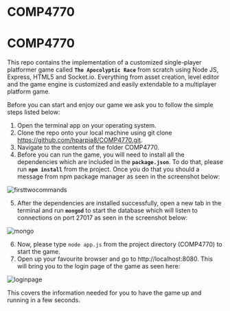 # COMP4770
# COMP4770

This repo contains the implementation of a customized single-player platformer game called **`The Apocolyptic Race`** from scratch using Node JS, Express, HTML5 and Socket.io. Everything from asset creation, level editor and the game engine is customized and easily extendable to a multiplayer platform game.

Before you can start and enjoy our game we ask you to follow the simple steps listed below:

1. Open the terminal app on your operating system.
2. Clone the repo onto your local machine using git clone https://github.com/hparpia8/COMP4770.git. 
3. Navigate to the contents of the folder COMP4770.
4. Before you can run the game, you will need to install all the dependencies which are included in the **`package.json`**. To do that, please run **`npm install`** from the project. Once you do that you should a message from npm package manager as seen in the screenshot below:

![firsttwocommands](https://github.com/hparpia8/COMP4770/blob/master/client/images/firstwocommands.png)

5. After the dependencies are installed successfully, open a new tab in the terminal and run **`mongod`** to start the database which will listen to connections on port 27017 as seen in the screenshot below:

![mongo](https://github.com/hparpia8/COMP4770/blob/master/client/images/mongod.png)


6. Now, please type `node app.js` from the project directory (COMP4770) to start the game.
7. Open up your favourite browser and go to http://localhost:8080. This will bring you to the login page of the game as seen here:

![loginpage](https://github.com/hparpia8/COMP4770/blob/master/client/images/loginpage.png)

This covers the information needed for you to have the game up and running in a few seconds. <br/>



